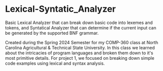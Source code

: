 # Lexical-Syntatic_Analyzer
Basic Lexical Analyzer that can break down basic code into lexemes and tokens, and Syntatical Analyzer that can determine if the current input can be generated by the supported BNF grammar.

Created during the Spring 2024 Semester for my  COMP-360 class at North Carolina Agricultural & Technical State University. In this class we learned about the intricacies of program languages and broken them down to 
it's most primitive details. For project 1, we focused on breaking down simple code examples using lexical and syntax analysis. 
